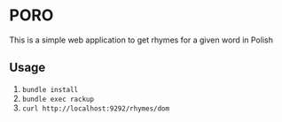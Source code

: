# PORO

This is a simple web application to get rhymes for a given word in Polish

## Usage

1. `bundle install`
2. `bundle exec rackup`
3. `curl http://localhost:9292/rhymes/dom`
